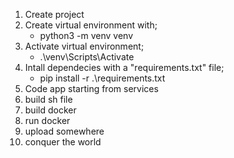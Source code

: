 1) Create project
2) Create virtual environment with;
    - python3 -m venv venv
3) Activate virtual environment;
    - .\venv\Scripts\Activate
4) Intall dependecies with a "requirements.txt" file;
    - pip install -r .\requirements.txt
5) Code app starting from services
6) build sh file
7) build docker
8) run docker
9) upload somewhere
10) conquer the world